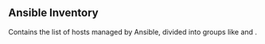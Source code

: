 ## Ansible Inventory
Contains the list of hosts managed by Ansible, divided into groups like  and .
